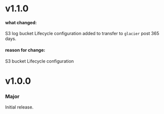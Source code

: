 # v1.1.0

#### what changed:

S3 log bucket Lifecycle configuration added to transfer to `glacier` post 365 days.

#### reason for change:

S3 bucket Lifecycle configuration

# v1.0.0

### Major

Initial release.
